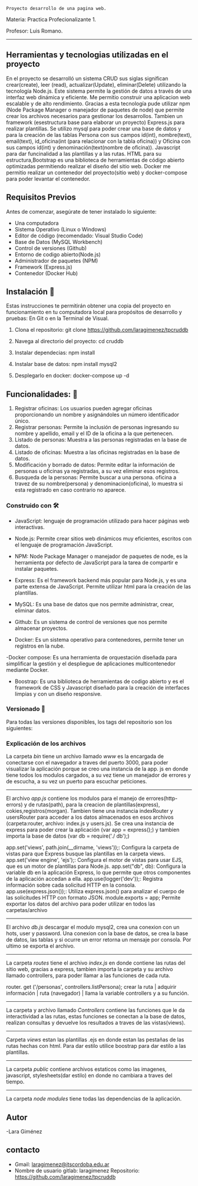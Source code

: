     Proyecto desarrollo de una pagina web.

Materia: Practica Profecionalizante 1.

Profesor: Luis Romano.

---

## Herramientas y tecnologias utilizadas en el proyecto

En el proyecto se desarrolló un sistema CRUD sus siglas significan crear(create), leer (read), 
actualizar(Update), eliminar(Delete) utilizando la  tecnología Node.js. Este sistema permite 
la gestión de datos a través de una interfaz web dinámica y eficiente. Me permitio construir una 
aplicacion web escalable y de alto rendimiento.
Gracias a esta tecnología pude utilizar npm (Node Package Manager o manejador de paquetes de node) 
que permite crear los archivos necesarios para gestionar los desarrollos. Tambien un framework 
(esestructura base para elaborar un proyecto) Express.js para realizar plantillas.
Se utilizo mysql para poder crear una base de datos y para la creación de las tablas Persona con sus 
campos id(int), nombre(text), email(text), id_oficina(int (para relacionar con la tabla oficina)) y 
Oficina con sus campos id(int) y denominación(text(nombre de oficina)).
Javascript para dar funcinalidad a las plantillas y a las rutas. HTML para su estructura,Bootstrap 
es una biblioteca de herramientas de código abierto optimizadas permitiendo realizar el diseño del 
sitio web.
Docker me permitio realizar un contenedor del proyecto(sitio web) y docker-compose 
para poder levantar el contenedor.


## Requisitos Previos 
Antes de comenzar, asegúrate de tener 
instalado lo siguiente:


- Una computadora
- Sistema Operativo (Linux o Windows)
- Editor de código (recomendado: Visual Studio Code)
- Base de Datos (MySQL Workbench)
- Control de versiones (Github)
- Entorno de codigo abierto(Node.js)
- Administrador de paquetes (NPM)
- Framework (Express.js)
- Contenedor (Docker Hub)

## Instalación 🔧

Estas instrucciones te permitirán obtener una copia del proyecto en funcionamiento en tu computadora 
local para propósitos de desarrollo y pruebas:
En Git o en la Terminal de Visual.
1. Clona el repositorio:
git clone https://github.com/laragimenez/tpcruddb

2. Navega al directorio del proyecto:
cd cruddb

3. Instalar dependecias: npm install

4. Instalar base de datos: npm install mysql2

5. Desplegarlo en docker:
docker-compose up -d

## Funcionalidades: 🔩

1. Registrar oficinas: Los usuarios pueden agregar oficinas proporcionando un nombre y asignándoles 
un número identificador único.
2. Registrar personas: Permite la inclusión de personas ingresando su nombre y apellido, email y el 
ID de la oficina a la que pertenecen.
3. Listado de personas: Muestra a las personas registradas en la base de datos.
4. Listado de oficinas: Muestra a las oficinas registradas en la base de datos.
5. Modificación y borrado de datos: Permite editar la información de personas u oficinas ya 
registradas, a su vez eliminar esos registros.
6. Busqueda de la personas: Permite buscar a una persona. oficina a travez de su nombre(persona) y 
denominacion(oficina), lo muestra si esta registrado en caso contrario no aparece.

### Construido con 🛠️
- JavaScript: lenguaje de programación utilizado para hacer páginas web interactivas.

- Node.js: Permite crear sitios web dinámicos muy eficientes, escritos con el lenguaje de 
programación JavaScript.

- NPM: Node Package Manager o manejador de paquetes de node, es la herramienta por defecto de 
JavaScript para la tarea de compartir e instalar paquetes.

- Express: Es el framework backend más popular para Node.js, y es una parte extensa de JavaScript. 
Permite utilizar html para la creación de las plantillas.

- MySQL: Es una base de datos que nos permite administrar, crear, eliminar datos.

- Github: Es un sistema de control de versiones que nos permite almacenar proyectos.

- Docker: Es un sistema operativo para contenedores, permite tener un registros en la nube.

-Docker compose:  Es una herramienta de orquestación diseñada para simplificar la gestión y el despliegue de aplicaciones multicontenedor mediante Docker.

- Boostrap: Es una biblioteca de herramientas de codigo abierto y es el framework de CSS y 
Javascript diseñado para la creación de interfaces limpias y con un diseño responsive.

### Versionado 📌
Para todas las versiones disponibles, los tags del repositorio son los siguientes: 

### Explicación de los archivos

La carpeta _bin_ tiene un archivo llamado _www_ es la encargada de conectarse con el navegador a 
traves del puerto 3000, para poder visualizar la aplicación porque se creo una instancia de la app.
js en donde tiene todos los modulos cargados, a su vez tiene un manejador de errores y de escucha, a 
su vez un puerto para escuchar peticiones.

---

El archivo _app.js_ contiene los modulos para el manejo de errores(http-errors) y de rutas(path), 
para la creacion de plantillas(express), cokies,registros(morgan).
Tambien tiene una instancia indexRouter y usersRouter para acceder a los datos almacenados en esos 
archivos (carpeta:router, archivo: index.js y users.js). Se crea una instancia de express para poder 
crear la aplicación (var app = express();) y tambien importa la base de datos (var db = require('./
db');)

app.set('views', path.join(__dirname, 'views'));: Configura la carpeta de vistas para que Express 
busque las plantillas en la carpeta views.
app.set('view engine', 'ejs');: Configura el motor de vistas para usar EJS, que es un motor de 
plantillas para Node.js.
app.set("db", db): Configura la variable db en la aplicación Express, lo que permite que otros 
componentes de la aplicación accedan a ella.
app.use(logger('dev'));: Registra información sobre cada solicitud HTTP en la consola.
app.use(express.json());: Utiliza express.json() para analizar el cuerpo de las solicitudes HTTP con 
formato JSON.
module.exports = app; Permite exportar los datos del archivo para poder utilizar en todos las 
carpetas/archivo

---

El archivo _db.js_ descargar el modulo mysql2, crea una conexion con un hots, user y password. Una 
conexion con la base de datos, se crea la base de datos, las tablas y si ocurre un error retorna un 
mensaje por consola. Por ultimo se exporta el archivo.

---

La carpeta _routes_ tiene el archivo _index.js_ en donde contiene las rutas del sitio web, gracias a 
express, tambien importa la carpeta y su archivo llamado controllers, para poder llamar a las 
funciones de cada ruta. 

router.                get            ('/personas',       controllers.listPersona);
crear la ruta | adquirir información | ruta (navegador) | llama la variable controllers y a su 
función.

---

La carpeta y archivo llamado _Controllers_ contiene las funciones que le da interactividad a las 
rutas, estas funciones se conectan a la base de datos, realizan consultas y devuelve los resultados 
a traves de las vistas(views).

---

Carpeta _views_ estan las plantillas .ejs en donde estan las pestañas de las rutas hechas con html. 
Para dar estilo utilice boostrap para dar estilo a las plantillas.

---

La carpeta _public_ contiene archivos estaticos como las imagenes, javascript, stylesheets(dar 
estilo) en donde no cambiara a traves del tiempo.

---

La carpeta _node modules_ tiene todas las dependencias de la aplicación.


## Autor

-Lara Giménez

## contacto

- Gmail: laragimenez@itscordoba.edu.ar
- Nombre de usuario gitlab: laragimenez
Repositorio: https://github.com/laragimenez/tpcruddb
